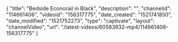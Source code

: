 {
    "title": "Bedside Econorail in Black",
    "description": "",
    "channelid": "114661406",
    "videoid": "156317775",
    "date_created": "1521741850",
    "date_modified": "1521752273",
    "type": "captivate",
    "layout": "channelVideo",
    "url": "\/latest-videos\/60583932-mp4\/114661406-156317775"
}